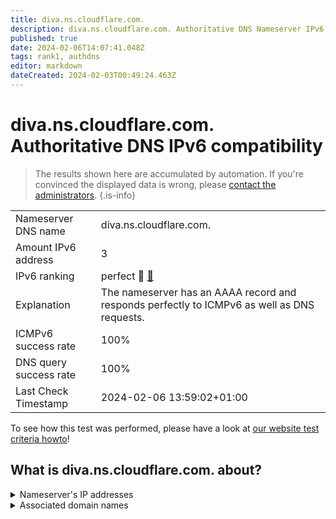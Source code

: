 ```yaml
---
title: diva.ns.cloudflare.com.
description: diva.ns.cloudflare.com. Authoritative DNS Nameserver IPv6 compatibility
published: true
date: 2024-02-06T14:07:41.048Z
tags: rank1, authdns
editor: markdown
dateCreated: 2024-02-03T00:49:24.463Z
---
```


# diva.ns.cloudflare.com. Authoritative DNS IPv6 compatibility

> The results shown here are accumulated by automation. If you're convinced the displayed data is wrong, please [contact the administrators](/howto/chat). 
{.is-info}




|   |   |
| - | - |
| Nameserver DNS name | diva.ns.cloudflare.com.
| Amount IPv6 address | 3
| IPv6 ranking | perfect :1st_place_medal: [🔗](/howto/ranking) |
| Explanation | The nameserver has an AAAA record and responds perfectly to ICMPv6 as well as DNS requests. |
| ICMPv6 success rate | 100%|
| DNS query success rate | 100% |
| Last Check Timestamp | 2024-02-06 13:59:02+01:00 |

To see how this test was performed, please have a look at [our website test criteria howto](/howto/testcriteria/authdns)!


## What is diva.ns.cloudflare.com. about?




<details>
<summary>Nameserver's IP addresses</summary>

2a06:98c1:50::ac40:2061

2803:f800:50::6ca2:c061

2606:4700:50::adf5:3a61

</details>



<details>
<summary>Associated domain names</summary>

gitlab.com

</details>
